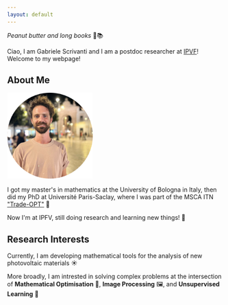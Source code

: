 ```yaml
---
layout: default
---
```


_Peanut butter and long books_ 🥜📚

Ciao, I am Gabriele Scrivanti and I am a postdoc researcher at [IPVF](https://www.ipvf.fr/en/)! 
Welcome to my webpage!

## About Me

<img class="profile-picture" src="portraitround.png" width="200">

I got my master's in mathematics at the University of Bologna in Italy, then did my PhD at Université Paris-Saclay, where I was part of the MSCA ITN ["Trade-OPT"](https://trade-opt-itn.eu/) 🧮

Now I'm at IPFV, still doing research and learning new things! 🔬 

## Research Interests

Currently, I am developing mathematical tools for the analysis of new photovoltaic materials ☀️ 

More broadly, I am intrested in solving complex problems at the intersection of **Mathematical Optimisation** 🔧, **Image Processing** 🖼️, and **Unsupervised Learning** 🤖

